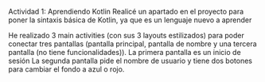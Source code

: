 Actividad 1: Aprendiendo Kotlin
Realicé un apartado en el proyecto para poner la sintaxis básica de Kotlin, ya que es un lenguaje nuevo a aprender

He realizado 3 main activities (con sus 3 layouts estilizados) para poder conectar tres pantallas (pantalla principal, pantalla de nombre y una tercera pantalla (no tiene funcionalidades)).
La primera pantalla es un inicio de sesión
La segunda pantalla pide el nombre de usuario y tiene dos botones para cambiar el fondo a azul o rojo. 
